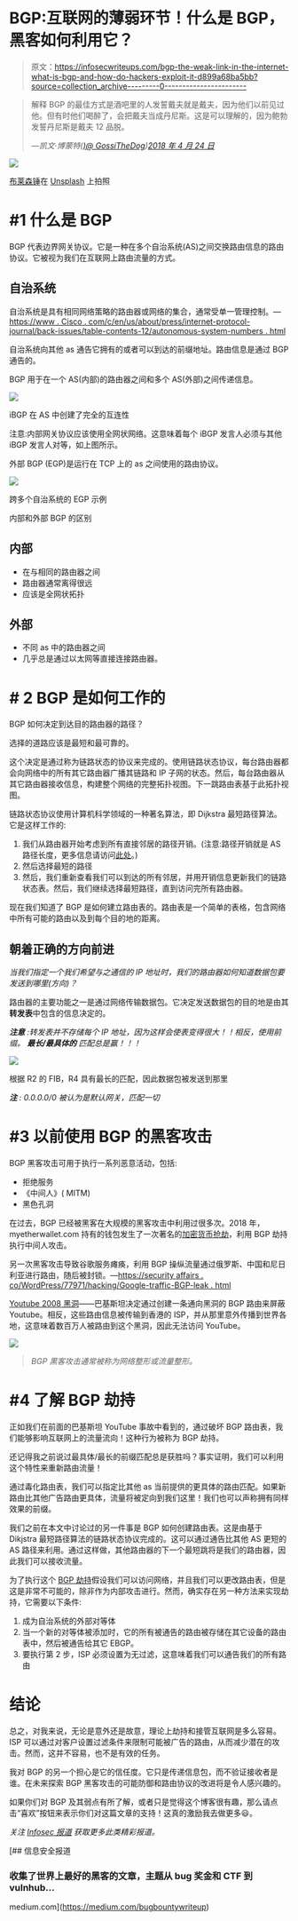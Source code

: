 # BGP:互联网的薄弱环节！什么是 BGP，黑客如何利用它？

> 原文：<https://infosecwriteups.com/bgp-the-weak-link-in-the-internet-what-is-bgp-and-how-do-hackers-exploit-it-d899a68ba5bb?source=collection_archive---------0----------------------->

> 解释 BGP 的最佳方式是酒吧里的人发誓戴夫就是戴夫，因为他们以前见过他。但有时他们喝醉了，会把戴夫当成丹尼斯。这是可以理解的，因为鲍勃发誓丹尼斯是戴夫 12 品脱。
> 
> *—凯文·博蒙特(*[*)@ GossiTheDog*](https://twitter.com/GossiTheDog)*)*[*2018 年 4 月 24 日*](https://twitter.com/GossiTheDog/status/988844409683955712?ref_src=twsrc%5Etfw)

![](img/8cbdf91962f7a941e56f847b7cf42313.png)

[布莱森锤](https://unsplash.com/@trhammerhead?utm_source=medium&utm_medium=referral)在 [Unsplash](https://unsplash.com?utm_source=medium&utm_medium=referral) 上拍照

# #1 什么是 BGP

BGP 代表边界网关协议。它是一种在多个自治系统(AS)之间交换路由信息的路由协议。它被视为我们在互联网上路由流量的方式。

## 自治系统

自治系统是具有相同网络策略的路由器或网络的集合，通常受单一管理控制。—[https://www . Cisco . com/c/en/us/about/press/internet-protocol-journal/back-issues/table-contents-12/autonomous-system-numbers . html](https://www.cisco.com/c/en/us/about/press/internet-protocol-journal/back-issues/table-contents-12/autonomous-system-numbers.html)

自治系统向其他 as 通告它拥有的或者可以到达的前缀地址。路由信息是通过 BGP 通告的。

BGP 用于在一个 AS(内部)的路由器之间和多个 AS(外部)之间传递信息。

![](img/4a0efc0830cb915d121ae4f06b263d6a.png)

iBGP 在 AS 中创建了完全的互连性

注意:内部网关协议应该使用全网状网络。这意味着每个 iBGP 发言人必须与其他 iBGP 发言人对等，如上图所示。

外部 BGP (EGP)是运行在 TCP 上的 as 之间使用的路由协议。

![](img/ff540f3c1e91dac37d6fe015e1724f8b.png)

跨多个自治系统的 EGP 示例

内部和外部 BGP 的区别

## 内部

*   在与相同的路由器之间
*   路由器通常离得很远
*   应该是全网状拓扑

## 外部

*   不同 as 中的路由器之间
*   几乎总是通过以太网等直接连接路由器。

# # 2 BGP 是如何工作的

BGP 如何决定到达目的路由器的路径？

选择的道路应该是最短和最可靠的。

这个决定是通过称为链路状态的协议来完成的。使用链路状态协议，每台路由器都会向网络中的所有其它路由器广播其链路和 IP 子网的状态。然后，每台路由器从其它路由器接收信息，构建整个网络的完整拓扑视图。下一跳路由表基于此拓扑视图。

链路状态协议使用计算机科学领域的一种著名算法，即 Dijkstra 最短路径算法。它是这样工作的:

1.  我们从路由器开始考虑到所有直接邻居的路径开销。(注意:路径开销就是 AS 路径长度，更多信息请访问[此处](https://www.cisco.com/c/en/us/about/press/internet-protocol-journal/back-issues/table-contents-12/autonomous-system-numbers.html)。)
2.  然后选择最短的路径
3.  然后，我们重新查看我们可以到达的所有邻居，并用开销信息更新我们的链路状态表。然后，我们继续选择最短路径，直到访问完所有路由器。

现在我们知道了 BGP 是如何建立路由表的。路由表是一个简单的表格，包含网络中所有可能的路由以及到每个目的地的距离。

## 朝着正确的方向前进

*当我们指定一个我们希望与之通信的 IP 地址时，我们的路由器如何知道数据包要发送到哪里(方向)？*

路由器的主要功能之一是通过网络传输数据包。它决定发送数据包的目的地是由其**转发表**中包含的信息决定的。

***注意*** *:转发表并不存储每个 IP 地址，因为这样会使表变得很大！！相反，使用前缀。* ***最长/最具体的*** *匹配总是赢！！！*

![](img/f27e692983672994faaa99718c5b51a5.png)

根据 R2 的 FIB，R4 具有最长的匹配，因此数据包被发送到那里

***注*** *: 0.0.0.0/0 被认为是默认网关，匹配一切*

# #3 以前使用 BGP 的黑客攻击

BGP 黑客攻击可用于执行一系列恶意活动，包括:

*   拒绝服务
*   《中间人》( MITM)
*   黑色孔洞

在过去，BGP 已经被黑客在大规模的黑客攻击中利用过很多次。2018 年，myetherwallet.com 持有的钱包发生了一次著名的[加密货币抢劫](https://www.bankinfosecurity.com/cryptocurrency-heist-bgp-leak-masks-ether-theft-a-10898)，利用 BGP 劫持执行中间人攻击。

另一次黑客攻击导致谷歌服务瘫痪，利用 BGP 操纵流量通过俄罗斯、中国和尼日利亚进行路由，随后被封锁。—[https://security affairs . co/WordPress/77971/hacking/Google-traffic-BGP-leak . html](https://securityaffairs.co/wordpress/77971/hacking/google-traffic-bgp-leak.html)

[Youtube 2008 黑洞](http://www.enterprisenetworkingplanet.com/netsp/article.php/3615896/Networking-101-Understanding-BGP-Routing.htm)——巴基斯坦决定通过创建一条通向黑洞的 BGP 路由来屏蔽 Youtube。相反，这些路由信息被传输到香港的 ISP，并从那里意外传播到世界各地，这意味着数百万人被路由到这个黑洞，因此无法访问 YouTube。

![](img/f395f31c1ee9d73318514384cdc70ec1.png)

> *BGP 黑客攻击通常被称为网络整形或流量整形。*

# #4 了解 BGP 劫持

正如我们在前面的巴基斯坦 YouTube 事故中看到的，通过破坏 BGP 路由表，我们能够影响互联网上的流量流向！这种行为被称为 BGP 劫持。

还记得我之前说过最具体/最长的前缀匹配总是获胜吗？事实证明，我们可以利用这个特性来重新路由流量！

通过毒化路由表，我们可以指定比其他 as 当前提供的更具体的路由匹配。如果新路由比其他广告路由更具体，流量将被定向到我们这里！我们也可以声称拥有同样效果的前缀。

我们之前在本文中讨论过的另一件事是 BGP 如何创建路由表。这是由基于 Dikjstra 最短路径算法的链路状态协议完成的。这可以通过通告比其他 AS 更短的 AS 路径来利用。通过这样做，其他路由器的下一个最短跳将是我们的路由器，因此我们可以接收流量。

为了执行这个 [BGP 劫持](https://en.wikipedia.org/wiki/BGP_hijacking)假设我们可以访问网络，并且我们可以更改路由表，但是这是非常不可能的，除非作为内部攻击进行。然而，确实存在另一种方法来实现劫持，它需要以下条件:

1.  成为自治系统的外部对等体
2.  当一个新的对等体被添加时，它的所有被通告的路由被存储在其它设备的路由表中，然后被通告给其它 EBGP。
3.  要执行第 2 步，ISP 必须设置为无过滤，这意味着我们可以通告我们的所有路由

# 结论

总之，对我来说，无论是意外还是故意，理论上劫持和接管互联网是多么容易。ISP 可以通过对客户设置过滤条件来限制可能被广告的路由，从而减少潜在的攻击。然而，这并不容易，也不是有效的任务。

我对 BGP 的另一个担心是它的信任度。它只是传递信息包，而不验证接收者是谁。在未来探索 BGP 黑客攻击的可能防御和路由协议的改进将是令人感兴趣的。

如果你们对 BGP 及其弱点有所了解，或者只是觉得这个博客很有趣，那么请点击“喜欢”按钮来表示你们对这篇文章的支持！这真的激励我去做更多😃。

*关注* [*Infosec 报道*](https://medium.com/bugbountywriteup) *获取更多此类精彩报道。*

[](https://medium.com/bugbountywriteup) [## 信息安全报道

### 收集了世界上最好的黑客的文章，主题从 bug 奖金和 CTF 到 vulnhub…

medium.com](https://medium.com/bugbountywriteup)